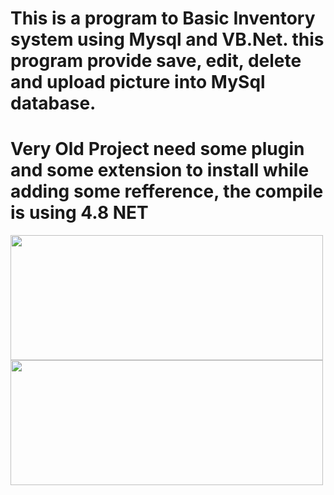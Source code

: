 # This is a program to Basic Inventory system using Mysql and VB.Net. this program provide save, edit, delete and upload picture into MySql database.
# Very Old Project need some plugin and some extension to install while adding some refference, the compile is using 4.8 NET

<img src="https://github.com/Krylliac/CRUD_Inventory/assets/117600120/6b4af9b1-d6ac-4111-9e96-eab922faf0b0" width="500" height="200">
<img src="https://github.com/Krylliac/CRUD_Inventory/assets/117600120/23762c91-f9a3-4577-ac56-f46cb23b3680" width="500" height="200">

